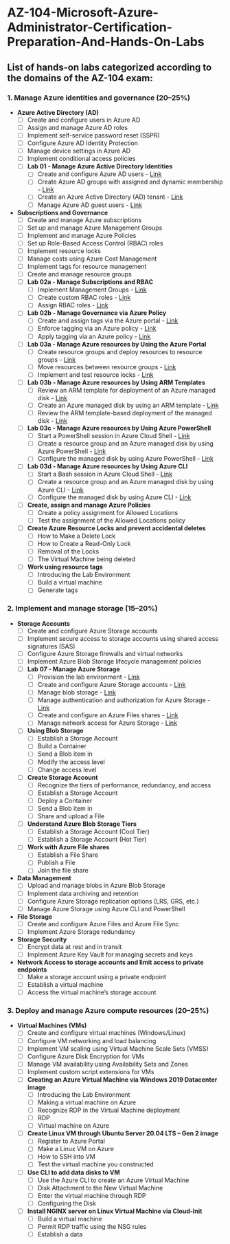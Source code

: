 # AZ-104-Microsoft-Azure-Administrator-Certification-Preparation-And-Hands-On-Labs

## List of hands-on labs categorized according to the domains of the AZ-104 exam:

### 1. **Manage Azure identities and governance (20–25%)**
   - **Azure Active Directory (AD)**
     - [ ] Create and configure users in Azure AD
     - [ ] Assign and manage Azure AD roles
     - [ ] Implement self-service password reset (SSPR)
     - [ ] Configure Azure AD Identity Protection
     - [ ] Manage device settings in Azure AD
     - [ ] Implement conditional access policies
     - [ ] **Lab 01 - Manage Azure Active Directory Identities**
       - [ ] Create and configure Azure AD users - [Link](https://youtu.be/_HiPZ_SJJ0w)
       - [ ] Create Azure AD groups with assigned and dynamic membership - [Link](https://youtu.be/pehu0crjhXo)
       - [ ] Create an Azure Active Directory (AD) tenant - [Link](https://youtu.be/Pqa3x6s4ms8)
       - [ ] Manage Azure AD guest users - [Link](https://youtu.be/KHeYTRjFt6w)
   - **Subscriptions and Governance**
     - [ ] Create and manage Azure subscriptions
     - [ ] Set up and manage Azure Management Groups
     - [ ] Implement and manage Azure Policies
     - [ ] Set up Role-Based Access Control (RBAC) roles
     - [ ] Implement resource locks
     - [ ] Manage costs using Azure Cost Management
     - [ ] Implement tags for resource management
     - [ ] Create and manage resource groups
     - [ ] **Lab 02a - Manage Subscriptions and RBAC**
       - [ ] Implement Management Groups - [Link](https://youtu.be/iIip7IgkU7Q)
       - [ ] Create custom RBAC roles - [Link](https://youtu.be/N3bB7vg5qyA)
       - [ ] Assign RBAC roles - [Link](https://youtu.be/mazOGfuglOg)
     - [ ] **Lab 02b - Manage Governance via Azure Policy**
       - [ ] Create and assign tags via the Azure portal - [Link](https://youtu.be/qPlSn-aT2s8)
       - [ ] Enforce tagging via an Azure policy - [Link](https://youtu.be/gOLtNPURxMM)
       - [ ] Apply tagging via an Azure policy - [Link](https://youtu.be/fQ8VPIzeRIY)
     - [ ] **Lab 03a - Manage Azure resources by Using the Azure Portal**
       - [ ] Create resource groups and deploy resources to resource groups - [Link](https://youtu.be/FtaCm0IK2-0)
       - [ ] Move resources between resource groups - [Link](https://youtu.be/62KS3zGARIk)
       - [ ] Implement and test resource locks - [Link](https://youtu.be/QjkdcaDXFcc)
     - [ ] **Lab 03b - Manage Azure resources by Using ARM Templates**
       - [ ] Review an ARM template for deployment of an Azure managed disk - [Link](https://youtu.be/XtUrXWyrlzc)
       - [ ] Create an Azure managed disk by using an ARM template - [Link](https://youtu.be/ed-IlXs7hqg)
       - [ ] Review the ARM template-based deployment of the managed disk - [Link](https://youtu.be/ed-IlXs7hqg)
     - [ ] **Lab 03c - Manage Azure resources by Using Azure PowerShell**
       - [ ] Start a PowerShell session in Azure Cloud Shell - [Link](https://youtu.be/iPIjsBYaqrk)
       - [ ] Create a resource group and an Azure managed disk by using Azure PowerShell - [Link](https://youtu.be/iPIjsBYaqrk)
       - [ ] Configure the managed disk by using Azure PowerShell - [Link](https://youtu.be/iPIjsBYaqrk)
     - [ ] **Lab 03d - Manage Azure resources by Using Azure CLI**
       - [ ] Start a Bash session in Azure Cloud Shell - [Link](https://youtu.be/XXWDvosISU8)
       - [ ] Create a resource group and an Azure managed disk by using Azure CLI - [Link](https://youtu.be/XXWDvosISU8)
       - [ ] Configure the managed disk by using Azure CLI - [Link](https://youtu.be/XXWDvosISU8)
     - [ ] **Create, assign and manage Azure Policies**
       - [ ] Create a policy assignment for Allowed Locations
       - [ ] Test the assignment of the Allowed Locations policy
     - [ ] **Create Azure Resource Locks and prevent accidental deletes**
       - [ ] How to Make a Delete Lock
       - [ ] How to Create a Read-Only Lock
       - [ ] Removal of the Locks
       - [ ] The Virtual Machine being deleted
     - [ ] **Work using resource tags**
       - [ ] Introducing the Lab Environment
       - [ ] Build a virtual machine
       - [ ] Generate tags

### 2. **Implement and manage storage (15–20%)**
   - **Storage Accounts**
     - [ ] Create and configure Azure Storage accounts
     - [ ] Implement secure access to storage accounts using shared access signatures (SAS)
     - [ ] Configure Azure Storage firewalls and virtual networks
     - [ ] Implement Azure Blob Storage lifecycle management policies
     - [ ] **Lab 07 - Manage Azure Storage**
       - [ ] Provision the lab environment - [Link](https://youtu.be/SxGpjNoxpYA)
       - [ ] Create and configure Azure Storage accounts - [Link](https://youtu.be/QBrwHBOX96M)
       - [ ] Manage blob storage - [Link](https://youtu.be/a2iqDApc2jk)
       - [ ] Manage authentication and authorization for Azure Storage - [Link](https://youtu.be/p4pSg46U3w8)
       - [ ] Create and configure an Azure Files shares - [Link](https://youtu.be/VoWdOrfiiR4)
       - [ ] Manage network access for Azure Storage - [Link](https://youtu.be/YFhezjVi-QM)
     - [ ] **Using Blob Storage**
       - [ ] Establish a Storage Account
       - [ ] Build a Container
       - [ ] Send a Blob item in
       - [ ] Modify the access level
       - [ ] Change access level
     - [ ] **Create Storage Account**
       - [ ] Recognize the tiers of performance, redundancy, and access
       - [ ] Establish a Storage Account
       - [ ] Deploy a Container
       - [ ] Send a Blob item in
       - [ ] Share and upload a File
     - [ ] **Understand Azure Blob Storage Tiers**
       - [ ] Establish a Storage Account (Cool Tier)
       - [ ] Establish a Storage Account (Hot Tier)
     - [ ] **Work with Azure File shares**
       - [ ] Establish a File Share
       - [ ] Publish a File
       - [ ] Join the file share
   - **Data Management**
     - [ ] Upload and manage blobs in Azure Blob Storage
     - [ ] Implement data archiving and retention
     - [ ] Configure Azure Storage replication options (LRS, GRS, etc.)
     - [ ] Manage Azure Storage using Azure CLI and PowerShell
   - **File Storage**
     - [ ] Create and configure Azure Files and Azure File Sync
     - [ ] Implement Azure Storage redundancy
   - **Storage Security**
     - [ ] Encrypt data at rest and in transit
     - [ ] Implement Azure Key Vault for managing secrets and keys
   - **Network Access to storage accounts and limit access to private endpoints**
     - [ ] Make a storage account using a private endpoint
     - [ ] Establish a virtual machine
     - [ ] Access the virtual machine’s storage account

### 3. **Deploy and manage Azure compute resources (20–25%)**
   - **Virtual Machines (VMs)**
     - [ ] Create and configure virtual machines (Windows/Linux)
     - [ ] Configure VM networking and load balancing
     - [ ] Implement VM scaling using Virtual Machine Scale Sets (VMSS)
     - [ ] Configure Azure Disk Encryption for VMs
     - [ ] Manage VM availability using Availability Sets and Zones
     - [ ] Implement custom script extensions for VMs
     - [ ] **Creating an Azure Virtual Machine via Windows 2019 Datacenter image**
       - [ ] Introducing the Lab Environment
       - [ ] Making a virtual machine on Azure
       - [ ] Recognize RDP in the Virtual Machine deployment
       - [ ] RDP
       - [ ] Virtual machine on Azure
     - [ ] **Create Linux VM through Ubuntu Server 20.04 LTS – Gen 2 image**
       - [ ] Register to Azure Portal
       - [ ] Make a Linux VM on Azure
       - [ ] How to SSH into VM
       - [ ] Test the virtual machine you constructed
     - [ ] **Use CLI to add data disks to VM**
       - [ ] Use the Azure CLI to create an Azure Virtual Machine
       - [ ] Disk Attachment to the New Virtual Machine
       - [ ] Enter the virtual machine through RDP
       - [ ] Configuring the Disk
     - [ ] **Install NGINX server on Linux Virtual Machine via Cloud-Init**
       - [ ] Build a virtual machine
       - [ ] Permit RDP traffic using the NSG rules
       - [ ] Establish a data
